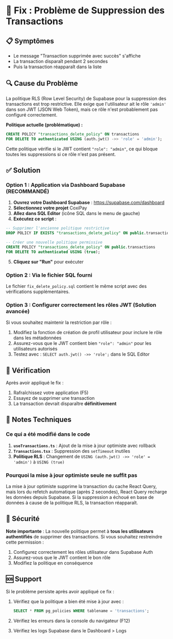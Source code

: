 # 🔧 Fix : Problème de Suppression des Transactions

## 📋 Symptômes
- Le message "Transaction supprimée avec succès" s'affiche
- La transaction disparaît pendant 2 secondes
- Puis la transaction réapparaît dans la liste

## 🔍 Cause du Problème

La politique RLS (Row Level Security) de Supabase pour la suppression des transactions est trop restrictive. Elle exige que l'utilisateur ait le rôle `'admin'` dans son JWT (JSON Web Token), mais ce rôle n'est probablement pas configuré correctement.

**Politique actuelle (problématique) :**
```sql
CREATE POLICY "transactions_delete_policy" ON transactions 
FOR DELETE TO authenticated USING (auth.jwt() ->> 'role' = 'admin');
```

Cette politique vérifie si le JWT contient `"role": "admin"`, ce qui bloque toutes les suppressions si ce rôle n'est pas présent.

## ✅ Solution

### Option 1 : Application via Dashboard Supabase (RECOMMANDÉ)

1. **Ouvrez votre Dashboard Supabase** : https://supabase.com/dashboard
2. **Sélectionnez votre projet** CoxiPay
3. **Allez dans SQL Editor** (icône SQL dans le menu de gauche)
4. **Exécutez ce script** :

```sql
-- Supprimer l'ancienne politique restrictive
DROP POLICY IF EXISTS "transactions_delete_policy" ON public.transactions;

-- Créer une nouvelle politique permissive
CREATE POLICY "transactions_delete_policy" ON public.transactions 
FOR DELETE TO authenticated USING (true);
```

5. **Cliquez sur "Run"** pour exécuter

### Option 2 : Via le fichier SQL fourni

Le fichier `fix_delete_policy.sql` contient le même script avec des vérifications supplémentaires.

### Option 3 : Configurer correctement les rôles JWT (Solution avancée)

Si vous souhaitez maintenir la restriction par rôle :

1. Modifiez la fonction de création de profil utilisateur pour inclure le rôle dans les métadonnées
2. Assurez-vous que le JWT contient bien `"role": "admin"` pour les utilisateurs autorisés
3. Testez avec : `SELECT auth.jwt() ->> 'role';` dans le SQL Editor

## 🧪 Vérification

Après avoir appliqué le fix :

1. Rafraîchissez votre application (F5)
2. Essayez de supprimer une transaction
3. La transaction devrait disparaître **définitivement**

## 📝 Notes Techniques

### Ce qui a été modifié dans le code

1. **`useTransactions.ts`** : Ajout de la mise à jour optimiste avec rollback
2. **`Transactions.tsx`** : Suppression des `setTimeout` inutiles
3. **Politique RLS** : Changement de `USING (auth.jwt() ->> 'role' = 'admin')` à `USING (true)`

### Pourquoi la mise à jour optimiste seule ne suffit pas

La mise à jour optimiste supprime la transaction du cache React Query, mais lors du refetch automatique (après 2 secondes), React Query recharge les données depuis Supabase. Si la suppression a échoué en base de données à cause de la politique RLS, la transaction réapparaît.

## 🔐 Sécurité

**Note importante** : La nouvelle politique permet à **tous les utilisateurs authentifiés** de supprimer des transactions. Si vous souhaitez restreindre cette permission :

1. Configurez correctement les rôles utilisateur dans Supabase Auth
2. Assurez-vous que le JWT contient le bon rôle
3. Modifiez la politique en conséquence

## 🆘 Support

Si le problème persiste après avoir appliqué ce fix :

1. Vérifiez que la politique a bien été mise à jour avec :
   ```sql
   SELECT * FROM pg_policies WHERE tablename = 'transactions';
   ```

2. Vérifiez les erreurs dans la console du navigateur (F12)

3. Vérifiez les logs Supabase dans le Dashboard > Logs

